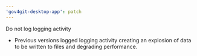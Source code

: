 ```yaml
---
'gov4git-desktop-app': patch
---
```


Do not log logging activity

- Previous versions logged logging activity
  creating an explosion of data to be written to files
  and degrading performance.
